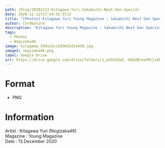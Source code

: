 ```yaml
---
path: /blog/20201213-Kitagawa-Yuri-Sakamichi-Next-Gen-Special
date: 2020-12-12T17:54:55.971Z
title: "[Photos] Kitagawa Yuri Young Magazine : Sakamichi Next Gen Special"
author: Chr0balord
description: "Kitagawa Yuri Young Magazine : Sakamichi Next Gen Special"
tags:
  - Photos
  - Nogizaka46
image: kitagawa_3d9a1bcc5036d3d14450.jpg
image2: nogizaka46.png
label: Google Drive
url: https://drive.google.com/drive/folders/1_pd1h5UwE_-660ZWreaFRrLx6NL4FNQK?usp=sharing
---
```

# Format

* PNG

# Information

Artist : Kitagawa Yuri (Nogizaka46) <br>
Magazine : Young Magazine\
Date : 13 December 2020 <br>